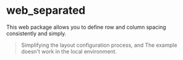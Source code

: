 # web_separated
This web package allows you to define row and column spacing consistently and simply.

> Simplifying the layout configuration process, and The example doesn't work in the local environment.
